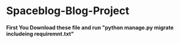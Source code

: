 # Spaceblog-Blog-Project

#### First You Download these file and run "python manage.py migrate includeing  requiremnt.txt"
